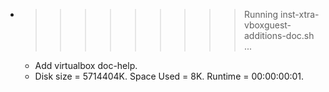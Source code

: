 * >>>>>>>>> Running inst-xtra-vboxguest-additions-doc.sh ...
  * Add virtualbox doc-help.
  * Disk size = 5714404K. Space Used = 8K. Runtime = 00:00:00:01.
